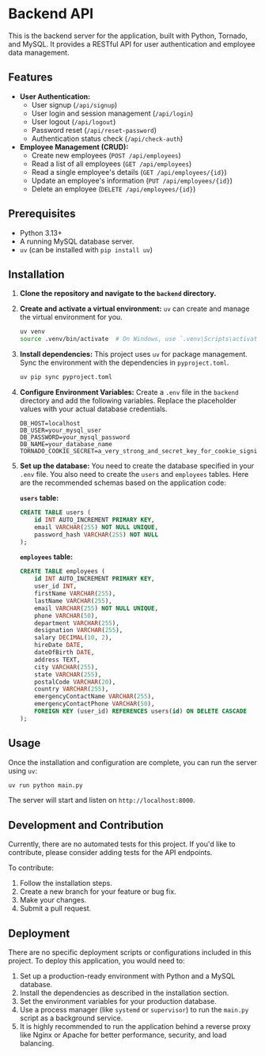 # Backend API

This is the backend server for the application, built with Python, Tornado, and MySQL. It provides a RESTful API for user authentication and employee data management.

## Features

*   **User Authentication:**
    *   User signup (`/api/signup`)
    *   User login and session management (`/api/login`)
    *   User logout (`/api/logout`)
    *   Password reset (`/api/reset-password`)
    *   Authentication status check (`/api/check-auth`)
*   **Employee Management (CRUD):**
    *   Create new employees (`POST /api/employees`)
    *   Read a list of all employees (`GET /api/employees`)
    *   Read a single employee's details (`GET /api/employees/{id}`)
    *   Update an employee's information (`PUT /api/employees/{id}`)
    *   Delete an employee (`DELETE /api/employees/{id}`)

## Prerequisites

*   Python 3.13+
*   A running MySQL database server.
*   `uv` (can be installed with `pip install uv`)

## Installation

1.  **Clone the repository and navigate to the `backend` directory.**

2.  **Create and activate a virtual environment:**
    `uv` can create and manage the virtual environment for you.
    ```bash
    uv venv
    source .venv/bin/activate  # On Windows, use `.venv\Scripts\activate`
    ```

3.  **Install dependencies:**
    This project uses `uv` for package management. Sync the environment with the dependencies in `pyproject.toml`.
    ```bash
    uv pip sync pyproject.toml
    ```

4.  **Configure Environment Variables:**
    Create a `.env` file in the `backend` directory and add the following variables. Replace the placeholder values with your actual database credentials.
    ```env
    DB_HOST=localhost
    DB_USER=your_mysql_user
    DB_PASSWORD=your_mysql_password
    DB_NAME=your_database_name
    TORNADO_COOKIE_SECRET=a_very_strong_and_secret_key_for_cookie_signing
    ```

5.  **Set up the database:**
    You need to create the database specified in your `.env` file. You also need to create the `users` and `employees` tables. Here are the recommended schemas based on the application code:

    **`users` table:**
    ```sql
    CREATE TABLE users (
        id INT AUTO_INCREMENT PRIMARY KEY,
        email VARCHAR(255) NOT NULL UNIQUE,
        password_hash VARCHAR(255) NOT NULL
    );
    ```

    **`employees` table:**
    ```sql
    CREATE TABLE employees (
        id INT AUTO_INCREMENT PRIMARY KEY,
        user_id INT,
        firstName VARCHAR(255),
        lastName VARCHAR(255),
        email VARCHAR(255) NOT NULL UNIQUE,
        phone VARCHAR(50),
        department VARCHAR(255),
        designation VARCHAR(255),
        salary DECIMAL(10, 2),
        hireDate DATE,
        dateOfBirth DATE,
        address TEXT,
        city VARCHAR(255),
        state VARCHAR(255),
        postalCode VARCHAR(20),
        country VARCHAR(255),
        emergencyContactName VARCHAR(255),
        emergencyContactPhone VARCHAR(50),
        FOREIGN KEY (user_id) REFERENCES users(id) ON DELETE CASCADE
    );
    ```

## Usage

Once the installation and configuration are complete, you can run the server using `uv`:

```bash
uv run python main.py
```

The server will start and listen on `http://localhost:8000`.

## Development and Contribution

Currently, there are no automated tests for this project. If you'd like to contribute, please consider adding tests for the API endpoints.

To contribute:
1.  Follow the installation steps.
2.  Create a new branch for your feature or bug fix.
3.  Make your changes.
4.  Submit a pull request.

## Deployment

There are no specific deployment scripts or configurations included in this project. To deploy this application, you would need to:
1.  Set up a production-ready environment with Python and a MySQL database.
2.  Install the dependencies as described in the installation section.
3.  Set the environment variables for your production database.
4.  Use a process manager (like `systemd` or `supervisor`) to run the `main.py` script as a background service.
5.  It is highly recommended to run the application behind a reverse proxy like Nginx or Apache for better performance, security, and load balancing.
